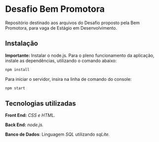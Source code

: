 # Desafio Bem Promotora

Repositório destinado aos arquivos do Desafio proposto pela Bem Promotora, para vaga de Estágio em Desenvolvimento.

## Instalação

__Importante:__ Instalar o node.js.
Para o pleno funcionamento da aplicação, instale as dependências, utilizando o comando abaixo:

```bash
npm install
```

Para iniciar o servidor, insira na linha de comando do console:

```bash
npm start
```


## Tecnologias utilizadas

__Front End:__ _CSS e HTML._

__Back End:__ _node.js._

__Banco de Dados__: Linguagem _SQL_ utilizando _sqLite._
